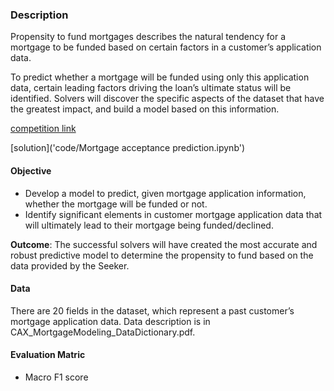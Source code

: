 ### Description

Propensity to fund mortgages describes the natural tendency for a mortgage to be funded based on certain factors in a customer’s application data.

To predict whether a mortgage will be funded using only this application data, certain leading factors driving the loan’s ultimate status will be identified. Solvers will discover the specific aspects of the dataset that have the greatest impact, and build a model based on this information.

[competition link](https://www.crowdanalytix.com/contests/propensity-to-fund-mortgages)

[solution]('code/Mortgage acceptance prediction.ipynb')

#### Objective

*   Develop a model to predict, given mortgage application information, whether the mortgage will be funded or not.
*   Identify significant elements in customer mortgage application data that will ultimately lead to their mortgage being funded/declined.

**Outcome**: The successful solvers will have created the most accurate and robust predictive model to determine the propensity to fund based on the data provided by the Seeker.

#### Data

There are 20 fields in the dataset, which represent a past customer’s mortgage application data. Data description is in CAX_MortgageModeling_DataDictionary.pdf.

#### Evaluation Matric
- Macro F1 score
